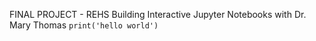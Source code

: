FINAL PROJECT - REHS Building Interactive Jupyter Notebooks with Dr. Mary Thomas
```print('hello world')```